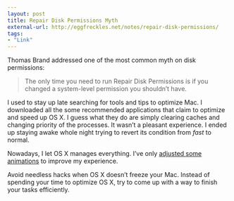 ```yaml
---
layout: post
title: Repair Disk Permissions Myth
external-url: http://eggfreckles.net/notes/repair-disk-permissions/
tags:
- "Link"
---
```

Thomas Brand addressed one of the most common myth on disk permissions:

> The only time you need to run Repair Disk Permissions is if you changed a system-level permission you shouldn’t have.

I used to stay up late searching for tools and tips to optimize Mac. I downloaded all the some recommended applications that claim to optimize and speed up OS X. I guess what they do are simply clearing caches and changing priority of the processes. It wasn’t a pleasant experience. I ended up staying awake whole night trying to revert its condition from *fast* to normal.


Nowadays, I let OS X manages everything. I’ve only [adjusted some animations][1] to improve my experience.

[1]: http://sayzlim.net/speed-up-your-mac-drastically "Speed Up Your Mac Drastically | Sayz Lim"

Avoid needless hacks when OS X doesn’t freeze your Mac. Instead of spending your time to optimize OS X, try to come up with a way to finish your tasks efficiently.
